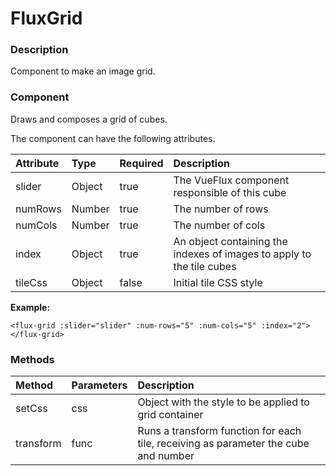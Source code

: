 # FluxGrid

### Description

Component to make an image grid.

### Component

Draws and composes a grid of cubes.

The component can have the following attributes.

| Attribute | Type | Required | Description |
| :--- | :--- | :--- | :--- |
| slider | Object | true | The VueFlux component responsible of this cube |
| numRows | Number | true | The number of rows |
| numCols | Number | true | The number of cols |
| index | Object | true | An object containing the indexes of images to apply to the tile cubes |
| tileCss | Object | false | Initial tile CSS style |

**Example:**

```markup
<flux-grid :slider="slider" :num-rows="5" :num-cols="5" :index="2"></flux-grid>
```

### Methods

| Method | Parameters | Description |
| :--- | :--- | :--- |
| setCss | css | Object with the style to be applied to grid container |
| transform | func | Runs a transform function for each tile, receiving as parameter the cube and number |


